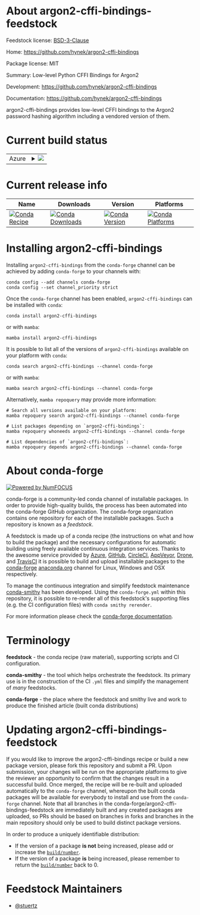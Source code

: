 About argon2-cffi-bindings-feedstock
====================================

Feedstock license: [BSD-3-Clause](https://github.com/conda-forge/argon2-cffi-bindings-feedstock/blob/main/LICENSE.txt)

Home: https://github.com/hynek/argon2-cffi-bindings

Package license: MIT

Summary: Low-level Python CFFI Bindings for Argon2

Development: https://github.com/hynek/argon2-cffi-bindings

Documentation: https://github.com/hynek/argon2-cffi-bindings

argon2-cffi-bindings provides low-level CFFI bindings to the Argon2
password hashing algorithm including a vendored version of them.


Current build status
====================


<table>
    
  <tr>
    <td>Azure</td>
    <td>
      <details>
        <summary>
          <a href="https://dev.azure.com/conda-forge/feedstock-builds/_build/latest?definitionId=14903&branchName=main">
            <img src="https://dev.azure.com/conda-forge/feedstock-builds/_apis/build/status/argon2-cffi-bindings-feedstock?branchName=main">
          </a>
        </summary>
        <table>
          <thead><tr><th>Variant</th><th>Status</th></tr></thead>
          <tbody><tr>
              <td>linux_64_python3.10.____cpython</td>
              <td>
                <a href="https://dev.azure.com/conda-forge/feedstock-builds/_build/latest?definitionId=14903&branchName=main">
                  <img src="https://dev.azure.com/conda-forge/feedstock-builds/_apis/build/status/argon2-cffi-bindings-feedstock?branchName=main&jobName=linux&configuration=linux%20linux_64_python3.10.____cpython" alt="variant">
                </a>
              </td>
            </tr><tr>
              <td>linux_64_python3.11.____cpython</td>
              <td>
                <a href="https://dev.azure.com/conda-forge/feedstock-builds/_build/latest?definitionId=14903&branchName=main">
                  <img src="https://dev.azure.com/conda-forge/feedstock-builds/_apis/build/status/argon2-cffi-bindings-feedstock?branchName=main&jobName=linux&configuration=linux%20linux_64_python3.11.____cpython" alt="variant">
                </a>
              </td>
            </tr><tr>
              <td>linux_64_python3.12.____cpython</td>
              <td>
                <a href="https://dev.azure.com/conda-forge/feedstock-builds/_build/latest?definitionId=14903&branchName=main">
                  <img src="https://dev.azure.com/conda-forge/feedstock-builds/_apis/build/status/argon2-cffi-bindings-feedstock?branchName=main&jobName=linux&configuration=linux%20linux_64_python3.12.____cpython" alt="variant">
                </a>
              </td>
            </tr><tr>
              <td>linux_64_python3.13.____cp313</td>
              <td>
                <a href="https://dev.azure.com/conda-forge/feedstock-builds/_build/latest?definitionId=14903&branchName=main">
                  <img src="https://dev.azure.com/conda-forge/feedstock-builds/_apis/build/status/argon2-cffi-bindings-feedstock?branchName=main&jobName=linux&configuration=linux%20linux_64_python3.13.____cp313" alt="variant">
                </a>
              </td>
            </tr><tr>
              <td>linux_64_python3.9.____cpython</td>
              <td>
                <a href="https://dev.azure.com/conda-forge/feedstock-builds/_build/latest?definitionId=14903&branchName=main">
                  <img src="https://dev.azure.com/conda-forge/feedstock-builds/_apis/build/status/argon2-cffi-bindings-feedstock?branchName=main&jobName=linux&configuration=linux%20linux_64_python3.9.____cpython" alt="variant">
                </a>
              </td>
            </tr><tr>
              <td>linux_aarch64_python3.10.____cpython</td>
              <td>
                <a href="https://dev.azure.com/conda-forge/feedstock-builds/_build/latest?definitionId=14903&branchName=main">
                  <img src="https://dev.azure.com/conda-forge/feedstock-builds/_apis/build/status/argon2-cffi-bindings-feedstock?branchName=main&jobName=linux&configuration=linux%20linux_aarch64_python3.10.____cpython" alt="variant">
                </a>
              </td>
            </tr><tr>
              <td>linux_aarch64_python3.11.____cpython</td>
              <td>
                <a href="https://dev.azure.com/conda-forge/feedstock-builds/_build/latest?definitionId=14903&branchName=main">
                  <img src="https://dev.azure.com/conda-forge/feedstock-builds/_apis/build/status/argon2-cffi-bindings-feedstock?branchName=main&jobName=linux&configuration=linux%20linux_aarch64_python3.11.____cpython" alt="variant">
                </a>
              </td>
            </tr><tr>
              <td>linux_aarch64_python3.12.____cpython</td>
              <td>
                <a href="https://dev.azure.com/conda-forge/feedstock-builds/_build/latest?definitionId=14903&branchName=main">
                  <img src="https://dev.azure.com/conda-forge/feedstock-builds/_apis/build/status/argon2-cffi-bindings-feedstock?branchName=main&jobName=linux&configuration=linux%20linux_aarch64_python3.12.____cpython" alt="variant">
                </a>
              </td>
            </tr><tr>
              <td>linux_aarch64_python3.13.____cp313</td>
              <td>
                <a href="https://dev.azure.com/conda-forge/feedstock-builds/_build/latest?definitionId=14903&branchName=main">
                  <img src="https://dev.azure.com/conda-forge/feedstock-builds/_apis/build/status/argon2-cffi-bindings-feedstock?branchName=main&jobName=linux&configuration=linux%20linux_aarch64_python3.13.____cp313" alt="variant">
                </a>
              </td>
            </tr><tr>
              <td>linux_aarch64_python3.9.____cpython</td>
              <td>
                <a href="https://dev.azure.com/conda-forge/feedstock-builds/_build/latest?definitionId=14903&branchName=main">
                  <img src="https://dev.azure.com/conda-forge/feedstock-builds/_apis/build/status/argon2-cffi-bindings-feedstock?branchName=main&jobName=linux&configuration=linux%20linux_aarch64_python3.9.____cpython" alt="variant">
                </a>
              </td>
            </tr><tr>
              <td>linux_ppc64le_python3.10.____cpython</td>
              <td>
                <a href="https://dev.azure.com/conda-forge/feedstock-builds/_build/latest?definitionId=14903&branchName=main">
                  <img src="https://dev.azure.com/conda-forge/feedstock-builds/_apis/build/status/argon2-cffi-bindings-feedstock?branchName=main&jobName=linux&configuration=linux%20linux_ppc64le_python3.10.____cpython" alt="variant">
                </a>
              </td>
            </tr><tr>
              <td>linux_ppc64le_python3.11.____cpython</td>
              <td>
                <a href="https://dev.azure.com/conda-forge/feedstock-builds/_build/latest?definitionId=14903&branchName=main">
                  <img src="https://dev.azure.com/conda-forge/feedstock-builds/_apis/build/status/argon2-cffi-bindings-feedstock?branchName=main&jobName=linux&configuration=linux%20linux_ppc64le_python3.11.____cpython" alt="variant">
                </a>
              </td>
            </tr><tr>
              <td>linux_ppc64le_python3.12.____cpython</td>
              <td>
                <a href="https://dev.azure.com/conda-forge/feedstock-builds/_build/latest?definitionId=14903&branchName=main">
                  <img src="https://dev.azure.com/conda-forge/feedstock-builds/_apis/build/status/argon2-cffi-bindings-feedstock?branchName=main&jobName=linux&configuration=linux%20linux_ppc64le_python3.12.____cpython" alt="variant">
                </a>
              </td>
            </tr><tr>
              <td>linux_ppc64le_python3.13.____cp313</td>
              <td>
                <a href="https://dev.azure.com/conda-forge/feedstock-builds/_build/latest?definitionId=14903&branchName=main">
                  <img src="https://dev.azure.com/conda-forge/feedstock-builds/_apis/build/status/argon2-cffi-bindings-feedstock?branchName=main&jobName=linux&configuration=linux%20linux_ppc64le_python3.13.____cp313" alt="variant">
                </a>
              </td>
            </tr><tr>
              <td>linux_ppc64le_python3.9.____cpython</td>
              <td>
                <a href="https://dev.azure.com/conda-forge/feedstock-builds/_build/latest?definitionId=14903&branchName=main">
                  <img src="https://dev.azure.com/conda-forge/feedstock-builds/_apis/build/status/argon2-cffi-bindings-feedstock?branchName=main&jobName=linux&configuration=linux%20linux_ppc64le_python3.9.____cpython" alt="variant">
                </a>
              </td>
            </tr><tr>
              <td>osx_64_python3.10.____cpython</td>
              <td>
                <a href="https://dev.azure.com/conda-forge/feedstock-builds/_build/latest?definitionId=14903&branchName=main">
                  <img src="https://dev.azure.com/conda-forge/feedstock-builds/_apis/build/status/argon2-cffi-bindings-feedstock?branchName=main&jobName=osx&configuration=osx%20osx_64_python3.10.____cpython" alt="variant">
                </a>
              </td>
            </tr><tr>
              <td>osx_64_python3.11.____cpython</td>
              <td>
                <a href="https://dev.azure.com/conda-forge/feedstock-builds/_build/latest?definitionId=14903&branchName=main">
                  <img src="https://dev.azure.com/conda-forge/feedstock-builds/_apis/build/status/argon2-cffi-bindings-feedstock?branchName=main&jobName=osx&configuration=osx%20osx_64_python3.11.____cpython" alt="variant">
                </a>
              </td>
            </tr><tr>
              <td>osx_64_python3.12.____cpython</td>
              <td>
                <a href="https://dev.azure.com/conda-forge/feedstock-builds/_build/latest?definitionId=14903&branchName=main">
                  <img src="https://dev.azure.com/conda-forge/feedstock-builds/_apis/build/status/argon2-cffi-bindings-feedstock?branchName=main&jobName=osx&configuration=osx%20osx_64_python3.12.____cpython" alt="variant">
                </a>
              </td>
            </tr><tr>
              <td>osx_64_python3.13.____cp313</td>
              <td>
                <a href="https://dev.azure.com/conda-forge/feedstock-builds/_build/latest?definitionId=14903&branchName=main">
                  <img src="https://dev.azure.com/conda-forge/feedstock-builds/_apis/build/status/argon2-cffi-bindings-feedstock?branchName=main&jobName=osx&configuration=osx%20osx_64_python3.13.____cp313" alt="variant">
                </a>
              </td>
            </tr><tr>
              <td>osx_64_python3.9.____cpython</td>
              <td>
                <a href="https://dev.azure.com/conda-forge/feedstock-builds/_build/latest?definitionId=14903&branchName=main">
                  <img src="https://dev.azure.com/conda-forge/feedstock-builds/_apis/build/status/argon2-cffi-bindings-feedstock?branchName=main&jobName=osx&configuration=osx%20osx_64_python3.9.____cpython" alt="variant">
                </a>
              </td>
            </tr><tr>
              <td>osx_arm64_python3.10.____cpython</td>
              <td>
                <a href="https://dev.azure.com/conda-forge/feedstock-builds/_build/latest?definitionId=14903&branchName=main">
                  <img src="https://dev.azure.com/conda-forge/feedstock-builds/_apis/build/status/argon2-cffi-bindings-feedstock?branchName=main&jobName=osx&configuration=osx%20osx_arm64_python3.10.____cpython" alt="variant">
                </a>
              </td>
            </tr><tr>
              <td>osx_arm64_python3.11.____cpython</td>
              <td>
                <a href="https://dev.azure.com/conda-forge/feedstock-builds/_build/latest?definitionId=14903&branchName=main">
                  <img src="https://dev.azure.com/conda-forge/feedstock-builds/_apis/build/status/argon2-cffi-bindings-feedstock?branchName=main&jobName=osx&configuration=osx%20osx_arm64_python3.11.____cpython" alt="variant">
                </a>
              </td>
            </tr><tr>
              <td>osx_arm64_python3.12.____cpython</td>
              <td>
                <a href="https://dev.azure.com/conda-forge/feedstock-builds/_build/latest?definitionId=14903&branchName=main">
                  <img src="https://dev.azure.com/conda-forge/feedstock-builds/_apis/build/status/argon2-cffi-bindings-feedstock?branchName=main&jobName=osx&configuration=osx%20osx_arm64_python3.12.____cpython" alt="variant">
                </a>
              </td>
            </tr><tr>
              <td>osx_arm64_python3.13.____cp313</td>
              <td>
                <a href="https://dev.azure.com/conda-forge/feedstock-builds/_build/latest?definitionId=14903&branchName=main">
                  <img src="https://dev.azure.com/conda-forge/feedstock-builds/_apis/build/status/argon2-cffi-bindings-feedstock?branchName=main&jobName=osx&configuration=osx%20osx_arm64_python3.13.____cp313" alt="variant">
                </a>
              </td>
            </tr><tr>
              <td>osx_arm64_python3.9.____cpython</td>
              <td>
                <a href="https://dev.azure.com/conda-forge/feedstock-builds/_build/latest?definitionId=14903&branchName=main">
                  <img src="https://dev.azure.com/conda-forge/feedstock-builds/_apis/build/status/argon2-cffi-bindings-feedstock?branchName=main&jobName=osx&configuration=osx%20osx_arm64_python3.9.____cpython" alt="variant">
                </a>
              </td>
            </tr><tr>
              <td>win_64_python3.10.____cpython</td>
              <td>
                <a href="https://dev.azure.com/conda-forge/feedstock-builds/_build/latest?definitionId=14903&branchName=main">
                  <img src="https://dev.azure.com/conda-forge/feedstock-builds/_apis/build/status/argon2-cffi-bindings-feedstock?branchName=main&jobName=win&configuration=win%20win_64_python3.10.____cpython" alt="variant">
                </a>
              </td>
            </tr><tr>
              <td>win_64_python3.11.____cpython</td>
              <td>
                <a href="https://dev.azure.com/conda-forge/feedstock-builds/_build/latest?definitionId=14903&branchName=main">
                  <img src="https://dev.azure.com/conda-forge/feedstock-builds/_apis/build/status/argon2-cffi-bindings-feedstock?branchName=main&jobName=win&configuration=win%20win_64_python3.11.____cpython" alt="variant">
                </a>
              </td>
            </tr><tr>
              <td>win_64_python3.12.____cpython</td>
              <td>
                <a href="https://dev.azure.com/conda-forge/feedstock-builds/_build/latest?definitionId=14903&branchName=main">
                  <img src="https://dev.azure.com/conda-forge/feedstock-builds/_apis/build/status/argon2-cffi-bindings-feedstock?branchName=main&jobName=win&configuration=win%20win_64_python3.12.____cpython" alt="variant">
                </a>
              </td>
            </tr><tr>
              <td>win_64_python3.13.____cp313</td>
              <td>
                <a href="https://dev.azure.com/conda-forge/feedstock-builds/_build/latest?definitionId=14903&branchName=main">
                  <img src="https://dev.azure.com/conda-forge/feedstock-builds/_apis/build/status/argon2-cffi-bindings-feedstock?branchName=main&jobName=win&configuration=win%20win_64_python3.13.____cp313" alt="variant">
                </a>
              </td>
            </tr><tr>
              <td>win_64_python3.9.____cpython</td>
              <td>
                <a href="https://dev.azure.com/conda-forge/feedstock-builds/_build/latest?definitionId=14903&branchName=main">
                  <img src="https://dev.azure.com/conda-forge/feedstock-builds/_apis/build/status/argon2-cffi-bindings-feedstock?branchName=main&jobName=win&configuration=win%20win_64_python3.9.____cpython" alt="variant">
                </a>
              </td>
            </tr>
          </tbody>
        </table>
      </details>
    </td>
  </tr>
</table>

Current release info
====================

| Name | Downloads | Version | Platforms |
| --- | --- | --- | --- |
| [![Conda Recipe](https://img.shields.io/badge/recipe-argon2--cffi--bindings-green.svg)](https://anaconda.org/conda-forge/argon2-cffi-bindings) | [![Conda Downloads](https://img.shields.io/conda/dn/conda-forge/argon2-cffi-bindings.svg)](https://anaconda.org/conda-forge/argon2-cffi-bindings) | [![Conda Version](https://img.shields.io/conda/vn/conda-forge/argon2-cffi-bindings.svg)](https://anaconda.org/conda-forge/argon2-cffi-bindings) | [![Conda Platforms](https://img.shields.io/conda/pn/conda-forge/argon2-cffi-bindings.svg)](https://anaconda.org/conda-forge/argon2-cffi-bindings) |

Installing argon2-cffi-bindings
===============================

Installing `argon2-cffi-bindings` from the `conda-forge` channel can be achieved by adding `conda-forge` to your channels with:

```
conda config --add channels conda-forge
conda config --set channel_priority strict
```

Once the `conda-forge` channel has been enabled, `argon2-cffi-bindings` can be installed with `conda`:

```
conda install argon2-cffi-bindings
```

or with `mamba`:

```
mamba install argon2-cffi-bindings
```

It is possible to list all of the versions of `argon2-cffi-bindings` available on your platform with `conda`:

```
conda search argon2-cffi-bindings --channel conda-forge
```

or with `mamba`:

```
mamba search argon2-cffi-bindings --channel conda-forge
```

Alternatively, `mamba repoquery` may provide more information:

```
# Search all versions available on your platform:
mamba repoquery search argon2-cffi-bindings --channel conda-forge

# List packages depending on `argon2-cffi-bindings`:
mamba repoquery whoneeds argon2-cffi-bindings --channel conda-forge

# List dependencies of `argon2-cffi-bindings`:
mamba repoquery depends argon2-cffi-bindings --channel conda-forge
```


About conda-forge
=================

[![Powered by
NumFOCUS](https://img.shields.io/badge/powered%20by-NumFOCUS-orange.svg?style=flat&colorA=E1523D&colorB=007D8A)](https://numfocus.org)

conda-forge is a community-led conda channel of installable packages.
In order to provide high-quality builds, the process has been automated into the
conda-forge GitHub organization. The conda-forge organization contains one repository
for each of the installable packages. Such a repository is known as a *feedstock*.

A feedstock is made up of a conda recipe (the instructions on what and how to build
the package) and the necessary configurations for automatic building using freely
available continuous integration services. Thanks to the awesome service provided by
[Azure](https://azure.microsoft.com/en-us/services/devops/), [GitHub](https://github.com/),
[CircleCI](https://circleci.com/), [AppVeyor](https://www.appveyor.com/),
[Drone](https://cloud.drone.io/welcome), and [TravisCI](https://travis-ci.com/)
it is possible to build and upload installable packages to the
[conda-forge](https://anaconda.org/conda-forge) [anaconda.org](https://anaconda.org/)
channel for Linux, Windows and OSX respectively.

To manage the continuous integration and simplify feedstock maintenance
[conda-smithy](https://github.com/conda-forge/conda-smithy) has been developed.
Using the ``conda-forge.yml`` within this repository, it is possible to re-render all of
this feedstock's supporting files (e.g. the CI configuration files) with ``conda smithy rerender``.

For more information please check the [conda-forge documentation](https://conda-forge.org/docs/).

Terminology
===========

**feedstock** - the conda recipe (raw material), supporting scripts and CI configuration.

**conda-smithy** - the tool which helps orchestrate the feedstock.
                   Its primary use is in the construction of the CI ``.yml`` files
                   and simplify the management of *many* feedstocks.

**conda-forge** - the place where the feedstock and smithy live and work to
                  produce the finished article (built conda distributions)


Updating argon2-cffi-bindings-feedstock
=======================================

If you would like to improve the argon2-cffi-bindings recipe or build a new
package version, please fork this repository and submit a PR. Upon submission,
your changes will be run on the appropriate platforms to give the reviewer an
opportunity to confirm that the changes result in a successful build. Once
merged, the recipe will be re-built and uploaded automatically to the
`conda-forge` channel, whereupon the built conda packages will be available for
everybody to install and use from the `conda-forge` channel.
Note that all branches in the conda-forge/argon2-cffi-bindings-feedstock are
immediately built and any created packages are uploaded, so PRs should be based
on branches in forks and branches in the main repository should only be used to
build distinct package versions.

In order to produce a uniquely identifiable distribution:
 * If the version of a package **is not** being increased, please add or increase
   the [``build/number``](https://docs.conda.io/projects/conda-build/en/latest/resources/define-metadata.html#build-number-and-string).
 * If the version of a package **is** being increased, please remember to return
   the [``build/number``](https://docs.conda.io/projects/conda-build/en/latest/resources/define-metadata.html#build-number-and-string)
   back to 0.

Feedstock Maintainers
=====================

* [@stuertz](https://github.com/stuertz/)


